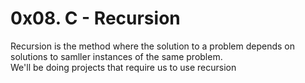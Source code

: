 # 0x08. C - Recursion
Recursion is the method where the solution to a problem depends on solutions to samller instances of the same problem.<br>
We'll be doing projects that require us to use recursion<br>
